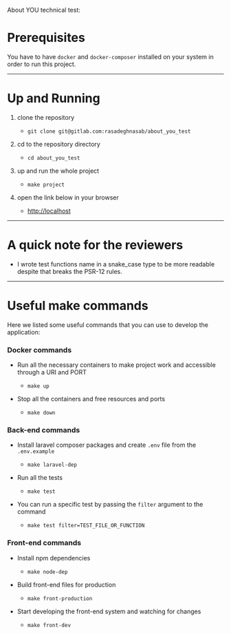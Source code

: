 About YOU technical test:

# Prerequisites

You have to have `docker` and `docker-composer` installed on your system in order to run this project.

---
# Up and Running
1. clone the repository
    - `git clone git@gitlab.com:rasadeghnasab/about_you_test`

2. cd to the repository directory
    - `cd about_you_test`
    
3. up and run the whole project
    - `make project`

4. open the link below in your browser
    - [http://localhost](http://localhost)

---
# A quick note for the reviewers

- I wrote test functions name in a snake_case type to be more readable despite that breaks the PSR-12 rules.

---
# Useful make commands

Here we listed some useful commands that you can use to develop the application:

### Docker commands
- Run all the necessary containers to make project work and accessible through a URI and PORT
    - `make up`
    
- Stop all the containers and free resources and ports
    - `make down`

### Back-end commands

- Install laravel composer packages and create `.env` file from the `.env.example`
    - `make laravel-dep`

- Run all the tests
    - `make test`
    
- You can run a specific test by passing the `filter` argument to the command
    - `make test filter=TEST_FILE_OR_FUNCTION`

### Front-end commands

- Install npm dependencies
    - `make node-dep`
    
- Build front-end files for production
    - `make front-production`
    
- Start developing the front-end system and watching for changes
    - `make front-dev`
